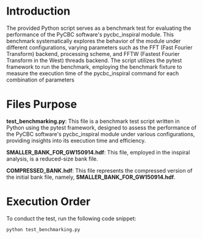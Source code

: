 # Introduction

The provided Python script serves as a benchmark test for evaluating the performance of the PyCBC software's pycbc_inspiral module. This benchmark systematically explores the behavior of the module under different configurations, varying parameters such as the FFT (Fast Fourier Transform) backend, processing scheme, and FFTW (Fastest Fourier Transform in the West) threads backend. The script utilizes the pytest framework to run the benchmark, employing the benchmark fixture to measure the execution time of the pycbc_inspiral command for each combination of parameters

# Files Purpose

**test_benchmarking.py**: This file is a benchmark test script written in Python using the pytest framework, designed to assess the performance of the PyCBC software's pycbc_inspiral module under various configurations, providing insights into its execution time and efficiency.

**SMALLER_BANK_FOR_GW150914.hdf**: This file, employed in the inspiral analysis, is a reduced-size bank file.

**COMPRESSED_BANK.hdf**: This file represents the compressed version of the initial bank file, namely, **SMALLER_BANK_FOR_GW150914.hdf**.

# Execution Order

To conduct the test, run the following code snippet:

```
python test_benchmarking.py
```


